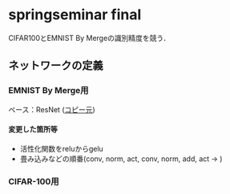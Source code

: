 # springseminar final

CIFAR100とEMNIST By Mergeの識別精度を競う．

## ネットワークの定義

### EMNIST By Merge用
ベース：ResNet ([コピー元](https://github.com/kuangliu/pytorch-cifar/blob/master/models/resnet.py))

#### 変更した箇所等
* 活性化関数をreluからgelu
* 畳み込みなどの順番(conv, norm, act, conv, norm, add, act -> )



### CIFAR-100用
